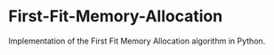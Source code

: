 # First-Fit-Memory-Allocation
Implementation of the First Fit Memory Allocation algorithm in Python.
